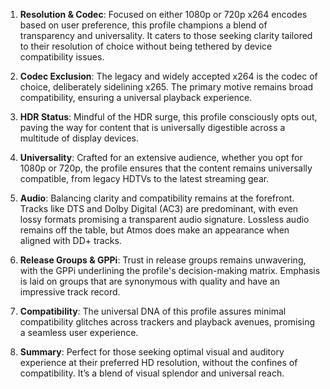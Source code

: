 1. **Resolution & Codec**: Focused on either 1080p or 720p x264 encodes based on user preference, this profile champions a blend of transparency and universality. It caters to those seeking clarity tailored to their resolution of choice without being tethered by device compatibility issues.

2. **Codec Exclusion**: The legacy and widely accepted x264 is the codec of choice, deliberately sidelining x265. The primary motive remains broad compatibility, ensuring a universal playback experience.

3. **HDR Status**: Mindful of the HDR surge, this profile consciously opts out, paving the way for content that is universally digestible across a multitude of display devices.

4. **Universality**: Crafted for an extensive audience, whether you opt for 1080p or 720p, the profile ensures that the content remains universally compatible, from legacy HDTVs to the latest streaming gear.

5. **Audio**: Balancing clarity and compatibility remains at the forefront. Tracks like DTS and Dolby Digital (AC3) are predominant, with even lossy formats promising a transparent audio signature. Lossless audio remains off the table, but Atmos does make an appearance when aligned with DD+ tracks.

6. **Release Groups & GPPi**: Trust in release groups remains unwavering, with the GPPi underlining the profile's decision-making matrix. Emphasis is laid on groups that are synonymous with quality and have an impressive track record.

7. **Compatibility**: The universal DNA of this profile assures minimal compatibility glitches across trackers and playback avenues, promising a seamless user experience.

8. **Summary**: Perfect for those seeking optimal visual and auditory experience at their preferred HD resolution, without the confines of compatibility. It’s a blend of visual splendor and universal reach.